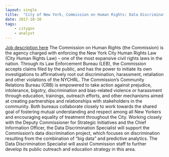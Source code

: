```yaml
---
layout: single
title:  "City of New York, Commission on Human Rights: Data Discrimination Specialist"
date: 2017-10-30
tags: 
    - citygov
    - analyst
---
```


[Job description here](http://www1.nyc.gov/assets/cchr/downloads/pdf/careers/DDS_HumanRights.pdf)
The Commission on Human Rights (the Commission) is the agency charged with enforcing
the New York City Human Rights Law (City Human Rights Law) – one of the most expansive
civil rights laws in the nation. Through its Law Enforcement Bureau (LEB), the Commission
accepts claims filed by the public, and has the power to initiate its own investigations to
affirmatively root out discrimination, harassment, retaliation and other violations of the
NYCHRL. The Commission’s Community Relations Bureau (CRB) is empowered to take
action against prejudice, intolerance, bigotry, discrimination and bias-related violence or
harassment through education, trainings, outreach efforts, and other mechanisms aimed at
creating partnerships and relationships with stakeholders in the community. Both bureaus
collaborate closely to work towards the shared goal of fostering mutual understanding and
respect among all New Yorkers and encouraging equality of treatment throughout the City.
Working closely with the Deputy Commissioner for Strategic Initiatives and the Chief
Information Officer, the Data Discrimination Specialist will support the Commission’s data
discrimination project, which focuses on discrimination resulting from the combination of
“big data” and predictive analytics. The Data Discrimination Specialist will assist
Commission staff to further develop its public outreach and education strategy in this area.
